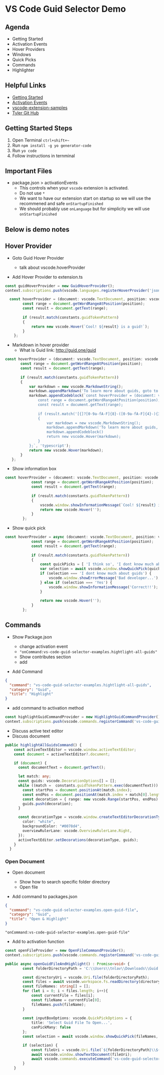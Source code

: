 # VS Code Guid Selector Demo

## Agenda

- Getting Started
- Activation Events
- Hover Providers
- Windows
- Quick Picks
- Commands
- Highlighter

## Helpful Links

- [Getting Started](https://code.visualstudio.com/api/get-started/your-first-extension)
- [Activation Events](https://code.visualstudio.com/api/references/activation-events)
- [vscode-extension-samples](https://github.com/microsoft/vscode-extension-samples)
- [Tyler Git Hub](https://github.com/tlavay/vs-code-guid-selector-demo)

## Getting Started Steps

1. Open Terminal ```ctrl+shift+~```
2. Run ```npm install -g yo generator-code```
3. Run ```yo code```
4. Follow instructions in ternminal

## Important Files

- package.json > activationEvents
  - This controls when your ```vscode``` extension is activated.
  - Do not use ```*```
  - We want to have our extension start on startup so we will use the recommened and safe ```onStartupFinished```
  - We should probably use ```onLanguage``` but for simplicity we will use ```onStartupFinished```

## Below is demo notes

## Hover Provider

- Goto Guid Hover Provider
  - talk about vscode.hoverProvider

- Add Hover Provider to extension.ts

```typescript
const guidHoverProvider = new GuidHoverProvider();
context.subscriptions.push(vscode.languages.registerHoverProvider('json', guidHoverProvider.checkCursorOnGuid()));
```
  
```typescript
  const hoverProvider = (document: vscode.TextDocument, position: vscode.Position, token: vscode.CancellationToken) => {
        const range = document.getWordRangeAtPosition(position);
        const result = document.getText(range);
  
        if (result.match(constants.guidTokenPattern)
        {
            return new vscode.Hover(`Cool! ${result} is a guid!`);
        }
    };
```

- Markdown in hover provider
  - What is Guid link: http://guid.one/guid

 ```typescript
 const hoverProvider = (document: vscode.TextDocument, position: vscode.Position, token: vscode.CancellationToken) => {
        const range = document.getWordRangeAtPosition(position);
        const result = document.getText(range);
  
        if (result.match(constants.guidTokenPattern))
        {
            var markdown = new vscode.MarkdownString();
            markdown.appendMarkdown('To learn more about guids, goto to [What is a guid](http://guid.one/guid)');
            markdown.appendCodeblock(`const hoverProvider = (document: vscode.TextDocument, position: vscode.Position, token: vscode.CancellationToken) => {
                const range = document.getWordRangeAtPosition(position);
                const result = document.getText(range);
          
                if (result.match('[{]?[0-9a-fA-F]{8}-([0-9a-fA-F]{4}-){3}[0-9a-fA-F]{12}[}]?'))
                {
                    var markdown = new vscode.MarkdownString();
                    markdown.appendMarkdown('To learn more about guids, goto to [What is a guid](http://guid.one/guid)');
                    markdown.appendCodeblock()
                    return new vscode.Hover(markdown);
                }
            };`, 'typescript');
            return new vscode.Hover(markdown);
        }
    };
```

- Show information box

```typescript
const hoverProvider = (document: vscode.TextDocument, position: vscode.Position, token: vscode.CancellationToken) => {
            const range = document.getWordRangeAtPosition(position);
            const result = document.getText(range);
    
            if (result.match(constants.guidTokenPattern))
            {
                vscode.window.showInformationMessage(`Cool! ${result} is a guid!`);
                return new vscode.Hover('');
            }
        };
```

- Show quick pick

```typescript
const hoverProvider = async (document: vscode.TextDocument, position: vscode.Position, token: vscode.CancellationToken) => {
            const range = document.getWordRangeAtPosition(position);
            const result = document.getText(range);
    
            if (result.match(constants.guidTokenPattern))
            {
                const quickPicks = [ 'I think so', 'I dont know much about guids', 'Yes', 'Everything is a guid', 'No' ];
                var selection = await vscode.window.showQuickPick(quickPicks);
                if (selection === 'I dont know much about guids') {
                    vscode.window.showErrorMessage('Bad developer...');
                } else if (selection === 'Yes') {
                    vscode.window.showInformationMessage('Correct!!');
                }
                
                return new vscode.Hover('');
            }
        };
```

## Commands

- Show Package.json
  - change activation event
  - ```"onCommand:vs-code-guid-selector-examples.hightlight-all-guids"```
  - Show contributes section
  - add

- Add Command

```json
{
  "command": "vs-code-guid-selector-examples.hightlight-all-guids",
  "category": "Guid",
  "title": "Highlight"
}
```

- add command to activation method

```typescript
const highlightGuidCommandProvider = new HighlightGuidCommandProvider();
context.subscriptions.push(vscode.commands.registerCommand('vs-code-guid-selector-examples.hightlight-all-guids', highlightGuidCommandProvider.HighlightAllGuidsCommand));
```

- Discuss active text editor
- Discuss document

```typescript
public highlightAllGuidsCommand() {
    const activeTextEditor = vscode.window.activeTextEditor;
    const document = activeTextEditor?.document;

    if (document) {
      const documentText = document.getText();

      let match: any;
      const guids: vscode.DecorationOptions[] = [];
      while ((match =  constants.guidTokenPattern.exec(documentText))) {
        const startPos = document.positionAt(match.index);
        const endPos = document.positionAt(match.index + match[0].length);
        const decoration = { range: new vscode.Range(startPos, endPos) };
        guids.push(decoration);
      }

      const decorationType = vscode.window.createTextEditorDecorationType({
        color: "white",
        backgroundColor: "#0078d4",
        overviewRulerLane: vscode.OverviewRulerLane.Right,
      });
      activeTextEditor.setDecorations(decorationType, guids);
    }
  }
```

### Open Document

- Open document
  - Show how to search specific folder directory
  - Open file

- Add command to packages.json

```json
{
  "command": "vs-code-guid-selector-examples.open-guid-file",
  "category": "Guid",
  "title": "Open & Highlight"
}
```

``` "onCommand:vs-code-guid-selector-examples.open-guid-file" ```

- Add to activation function

```typescript
const openFileProvider = new OpenFileCommandProvider();
context.subscriptions.push(vscode.commands.registerCommand('vs-code-guid-selector-examples.open-guid-file', openFileProvider.openGuidFileAndHighlight));
```

```typescript
public async openGuidFileAndHighlight() : Promise<void> {
        const folderDirectoryPath = 'C:\\Users\\tnlav\\Downloads\\Guid Demo Folder';

        const directoryUri = vscode.Uri.file(folderDirectoryPath);
        const files = await vscode.workspace.fs.readDirectory(directoryUri);
        const fileNames: string[] = [];
        for (let i = 0; i < files.length; i++){
            const currentFile = files[i];
            const fileName = currentFile[0];
            fileNames.push(fileName);
        }
        
        const inputBoxOptions: vscode.QuickPickOptions = {
            title: 'Select Guid File To Open...',
            canPickMany: false
        };
        const selection = await vscode.window.showQuickPick(fileNames, inputBoxOptions);

        if (selection) {
            const fileUri = vscode.Uri.file(`${folderDirectoryPath}\\${selection}`);
            await vscode.window.showTextDocument(fileUri);
            await vscode.commands.executeCommand('vs-code-guid-selector-examples.hightlight-all-guids');
        }
    }
```